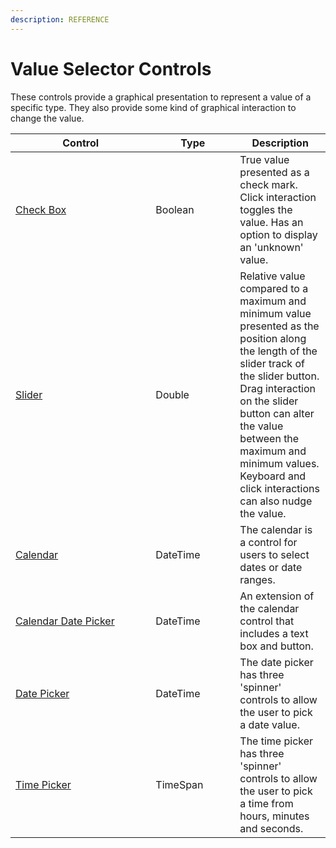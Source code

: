 ```yaml
---
description: REFERENCE
---
```


# Value Selector Controls

These controls provide a graphical presentation to represent a value of a specific type. They also provide some kind of graphical interaction to change the value.

<table><thead><tr><th width="208.33333333333331">Control</th><th width="119">Type</th><th>Description</th></tr></thead><tbody><tr><td><a href="checkbox">Check Box</a></td><td>Boolean</td><td>True value presented as a check mark. Click interaction toggles the value. Has an option to display an 'unknown' value.</td></tr><tr><td><a href="slider">Slider</a></td><td>Double</td><td>Relative value compared to a maximum and minimum value presented as the position along the length of the slider track of the slider button. Drag interaction on the slider button can alter the value between the maximum and minimum values. Keyboard and click interactions can also nudge the value.</td></tr><tr><td><a href="calendar/">Calendar</a></td><td>DateTime</td><td>The calendar is a control for users to select dates or date ranges.</td></tr><tr><td><a href="calendar/calendar-date-picker">Calendar Date Picker</a></td><td>DateTime</td><td>An extension of the calendar control that includes a text box and button.</td></tr><tr><td><a href="datepicker">Date Picker</a></td><td>DateTime</td><td>The date picker has three 'spinner' controls to allow the user to pick a date value.</td></tr><tr><td><a href="timepicker">Time Picker</a></td><td>TimeSpan</td><td>The time picker has three 'spinner' controls to allow the user to pick a time from hours, minutes and seconds. </td></tr></tbody></table>
